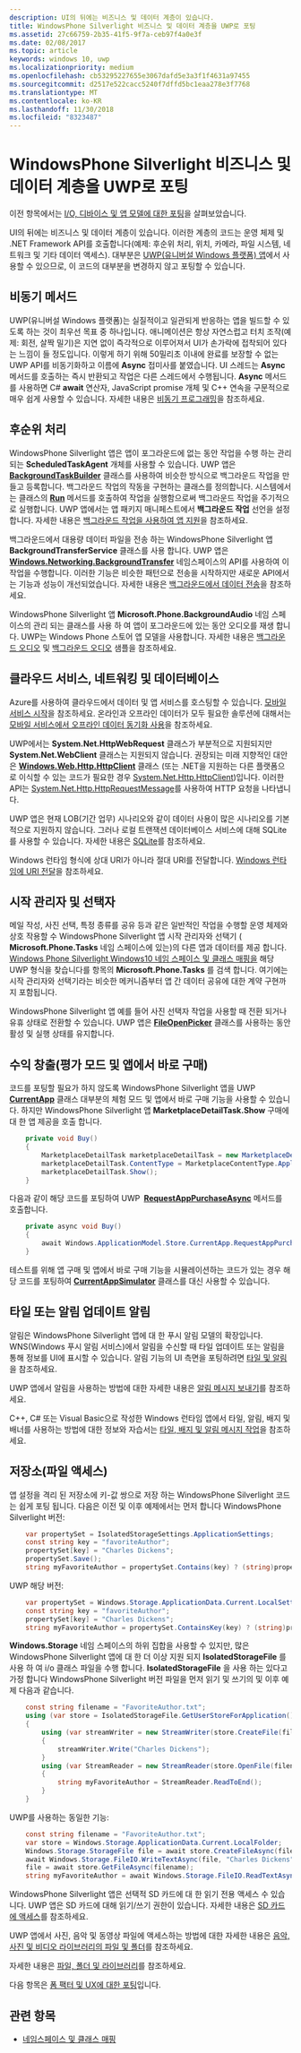 ```yaml
---
description: UI의 뒤에는 비즈니스 및 데이터 계층이 있습니다.
title: WindowsPhone Silverlight 비즈니스 및 데이터 계층을 UWP로 포팅
ms.assetid: 27c66759-2b35-41f5-9f7a-ceb97f4a0e3f
ms.date: 02/08/2017
ms.topic: article
keywords: windows 10, uwp
ms.localizationpriority: medium
ms.openlocfilehash: cb53295227655e3067dafd5e3a3f1f4631a97455
ms.sourcegitcommit: d2517e522cacc5240f7dffd5bc1eaa278e3f7768
ms.translationtype: MT
ms.contentlocale: ko-KR
ms.lasthandoff: 11/30/2018
ms.locfileid: "8323487"
---
```

#  <a name="porting-windowsphone-silverlight-business-and-data-layers-to-uwp"></a>WindowsPhone Silverlight 비즈니스 및 데이터 계층을 UWP로 포팅


이전 항목에서는 [I/O, 디바이스 및 앱 모델에 대한 포팅](wpsl-to-uwp-input-and-sensors.md)을 살펴보았습니다.

UI의 뒤에는 비즈니스 및 데이터 계층이 있습니다. 이러한 계층의 코드는 운영 체제 및 .NET Framework API를 호출합니다(예제: 후순위 처리, 위치, 카메라, 파일 시스템, 네트워크 및 기타 데이터 액세스). 대부분은 [UWP(유니버설 Windows 플랫폼) 앱](https://msdn.microsoft.com/library/windows/apps/br211369)에서 사용할 수 있으므로, 이 코드의 대부분을 변경하지 않고 포팅할 수 있습니다.

## <a name="asynchronous-methods"></a>비동기 메서드

UWP(유니버설 Windows 플랫폼)는 실질적이고 일관되게 반응하는 앱을 빌드할 수 있도록 하는 것이 최우선 목표 중 하나입니다. 애니메이션은 항상 자연스럽고 터치 조작(예제: 회전, 살짝 밀기)은 지연 없이 즉각적으로 이루어져서 UI가 손가락에 접착되어 있다는 느낌이 들 정도입니다. 이렇게 하기 위해 50밀리초 이내에 완료를 보장할 수 없는 UWP API를 비동기화하고 이름에 **Async** 접미사를 붙였습니다. UI 스레드는 **Async** 메서드를 호출하는 즉시 반환되고 작업은 다른 스레드에서 수행됩니다. **Async** 메서드를 사용하면 C# **await** 연산자, JavaScript promise 개체 및 C++ 연속을 구문적으로 매우 쉽게 사용할 수 있습니다. 자세한 내용은 [비동기 프로그래밍](https://msdn.microsoft.com/library/windows/apps/mt187335)을 참조하세요.

## <a name="background-processing"></a>후순위 처리

WindowsPhone Silverlight 앱은 앱이 포그라운드에 없는 동안 작업을 수행 하는 관리 되는 **ScheduledTaskAgent** 개체를 사용할 수 있습니다. UWP 앱은 [**BackgroundTaskBuilder**](https://msdn.microsoft.com/library/windows/apps/br224768) 클래스를 사용하여 비슷한 방식으로 백그라운드 작업을 만들고 등록합니다. 백그라운드 작업의 작동을 구현하는 클래스를 정의합니다. 시스템에서는 클래스의 [**Run**](https://msdn.microsoft.com/library/windows/apps/br224811) 메서드를 호출하여 작업을 실행함으로써 백그라운드 작업을 주기적으로 실행합니다. UWP 앱에서는 앱 패키지 매니페스트에서 **백그라운드 작업** 선언을 설정합니다. 자세한 내용은 [백그라운드 작업을 사용하여 앱 지원](https://msdn.microsoft.com/library/windows/apps/mt299103)을 참조하세요.

백그라운드에서 대용량 데이터 파일을 전송 하는 WindowsPhone Silverlight 앱 **BackgroundTransferService** 클래스를 사용 합니다. UWP 앱은 [**Windows.Networking.BackgroundTransfer**](https://msdn.microsoft.com/library/windows/apps/br207242) 네임스페이스의 API를 사용하여 이 작업을 수행합니다. 이러한 기능은 비슷한 패턴으로 전송을 시작하지만 새로운 API에서는 기능과 성능이 개선되었습니다. 자세한 내용은 [백그라운드에서 데이터 전송](https://msdn.microsoft.com/library/windows/apps/xaml/hh452975)을 참조하세요.

WindowsPhone Silverlight 앱 **Microsoft.Phone.BackgroundAudio** 네임 스페이스의 관리 되는 클래스를 사용 하 여 앱이 포그라운드에 있는 동안 오디오를 재생 합니다. UWP는 Windows Phone 스토어 앱 모델을 사용합니다. 자세한 내용은 [백그라운드 오디오](https://msdn.microsoft.com/library/windows/apps/mt282140) 및 [백그라운드 오디오](http://go.microsoft.com/fwlink/p/?linkid=619997) 샘플을 참조하세요.

## <a name="cloud-services-networking-and-databases"></a>클라우드 서비스, 네트워킹 및 데이터베이스

Azure를 사용하여 클라우드에서 데이터 및 앱 서비스를 호스팅할 수 있습니다. [모바일 서비스 시작](http://go.microsoft.com/fwlink/p/?LinkID=403138)을 참조하세요. 온라인과 오프라인 데이터가 모두 필요한 솔루션에 대해서는 [모바일 서비스에서 오프라인 데이터 동기화 사용](http://azure.microsoft.com/documentation/articles/mobile-services-windows-store-dotnet-get-started-offline-data/)을 참조하세요.

UWP에서는 **System.Net.HttpWebRequest** 클래스가 부분적으로 지원되지만 **System.Net.WebClient** 클래스는 지원되지 않습니다. 권장되는 미래 지향적인 대안은 [**Windows.Web.Http.HttpClient**](https://msdn.microsoft.com/library/windows/apps/dn298639) 클래스 (또는 .NET을 지원하는 다른 플랫폼으로 이식할 수 있는 코드가 필요한 경우 [System.Net.Http.HttpClient](https://msdn.microsoft.com/library/system.net.http.httpclient(v=vs.118).aspx))입니다. 이러한 API는 [System.Net.Http.HttpRequestMessage](https://msdn.microsoft.com/library/system.net.http.httprequestmessage.aspx)를 사용하여 HTTP 요청을 나타냅니다.

UWP 앱은 현재 LOB(기간 업무) 시나리오와 같이 데이터 사용이 많은 시나리오를 기본적으로 지원하지 않습니다. 그러나 로컬 트랜잭션 데이터베이스 서비스에 대해 SQLite를 사용할 수 있습니다. 자세한 내용은 [SQLite](https://visualstudiogallery.msdn.microsoft.com/4913e7d5-96c9-4dde-a1a1-69820d615936)를 참조하세요.

Windows 런타임 형식에 상대 URI가 아니라 절대 URI를 전달합니다. [Windows 런타임에 URI 전달](https://msdn.microsoft.com/library/hh763341.aspx)을 참조하세요.

## <a name="launchers-and-choosers"></a>시작 관리자 및 선택자

메일 작성, 사진 선택, 특정 종류를 공유 등과 같은 일반적인 작업을 수행할 운영 체제와 상호 작용할 수 WindowsPhone Silverlight 앱 시작 관리자와 선택기 ( **Microsoft.Phone.Tasks** 네임 스페이스에 있는)의 다른 앱과 데이터를 제공 합니다. [Windows Phone Silverlight Windows10 네임 스페이스 및 클래스 매핑을](wpsl-to-uwp-namespace-and-class-mappings.md) 해당 UWP 형식을 찾습니다를 항목의 **Microsoft.Phone.Tasks** 를 검색 합니다. 여기에는 시작 관리자와 선택기라는 비슷한 메커니즘부터 앱 간 데이터 공유에 대한 계약 구현까지 포함됩니다.

WindowsPhone Silverlight 앱 예를 들어 사진 선택자 작업을 사용할 때 전환 되거나 유휴 상태로 전환할 수 있습니다. UWP 앱은 [**FileOpenPicker**](https://msdn.microsoft.com/library/windows/apps/br207847) 클래스를 사용하는 동안 활성 및 실행 상태를 유지합니다.

## <a name="monetization-trial-mode-and-in-app-purchases"></a>수익 창출(평가 모드 및 앱에서 바로 구매)

코드를 포팅할 필요가 하지 않도록 WindowsPhone Silverlight 앱을 UWP [**CurrentApp**](https://msdn.microsoft.com/library/windows/apps/hh779765) 클래스 대부분의 체험 모드 및 앱에서 바로 구매 기능을 사용할 수 있습니다. 하지만 WindowsPhone Silverlight 앱 **MarketplaceDetailTask.Show** 구매에 대 한 앱 제공을 호출 합니다.

```csharp
    private void Buy()
    {
        MarketplaceDetailTask marketplaceDetailTask = new MarketplaceDetailTask();
        marketplaceDetailTask.ContentType = MarketplaceContentType.Applications;
        marketplaceDetailTask.Show();
    }
```

다음과 같이 해당 코드를 포팅하여 UWP [**RequestAppPurchaseAsync**](https://msdn.microsoft.com/library/windows/apps/hh967813) 메서드를 호출합니다.

```csharp
    private async void Buy()
    {
        await Windows.ApplicationModel.Store.CurrentApp.RequestAppPurchaseAsync(false);
    }
```

테스트를 위해 앱 구매 및 앱에서 바로 구매 기능을 시뮬레이션하는 코드가 있는 경우 해당 코드를 포팅하여 [**CurrentAppSimulator**](https://msdn.microsoft.com/library/windows/apps/hh779766) 클래스를 대신 사용할 수 있습니다.

## <a name="notifications-for-tile-or-toast-updates"></a>타일 또는 알림 업데이트 알림

알림은 WindowsPhone Silverlight 앱에 대 한 푸시 알림 모델의 확장입니다. WNS(Windows 푸시 알림 서비스)에서 알림을 수신할 때 타일 업데이트 또는 알림을 통해 정보를 UI에 표시할 수 있습니다. 알림 기능의 UI 측면을 포팅하려면 [타일 및 알림](w8x-to-uwp-porting-xaml-and-ui.md)을 참조하세요.

UWP 앱에서 알림을 사용하는 방법에 대한 자세한 내용은 [알림 메시지 보내기](https://msdn.microsoft.com/library/windows/apps/xaml/hh868266)를 참조하세요.

C++, C# 또는 Visual Basic으로 작성한 Windows 런타임 앱에서 타일, 알림, 배지 및 배너를 사용하는 방법에 대한 정보와 자습서는 [타일, 배지 및 알림 메시지 작업](https://msdn.microsoft.com/library/windows/apps/xaml/hh868259)을 참조하세요.

## <a name="storage-file-access"></a>저장소(파일 액세스)

앱 설정을 격리 된 저장소에 키-값 쌍으로 저장 하는 WindowsPhone Silverlight 코드는 쉽게 포팅 됩니다. 다음은 이전 및 이후 예제에서는 먼저 합니다 WindowsPhone Silverlight 버전:

```csharp
    var propertySet = IsolatedStorageSettings.ApplicationSettings;
    const string key = "favoriteAuthor";
    propertySet[key] = "Charles Dickens";
    propertySet.Save();
    string myFavoriteAuthor = propertySet.Contains(key) ? (string)propertySet[key] : "<none>";
```

UWP 해당 버전:

```csharp
    var propertySet = Windows.Storage.ApplicationData.Current.LocalSettings.Values;
    const string key = "favoriteAuthor";
    propertySet[key] = "Charles Dickens";
    string myFavoriteAuthor = propertySet.ContainsKey(key) ? (string)propertySet[key] : "<none>";
```

**Windows.Storage** 네임 스페이스의 하위 집합을 사용할 수 있지만, 많은 WindowsPhone Silverlight 앱에 대 한 더 이상 지원 되지 **IsolatedStorageFile** 를 사용 하 여 i/o 클래스 파일을 수행 합니다. **IsolatedStorageFile** 을 사용 하는 있다고 가정 합니다 WindowsPhone Silverlight 버전 파일을 먼저 읽기 및 쓰기의 및 이후 예제 다음과 같습니다.

```csharp
    const string filename = "FavoriteAuthor.txt";
    using (var store = IsolatedStorageFile.GetUserStoreForApplication())
    {
        using (var streamWriter = new StreamWriter(store.CreateFile(filename)))
        {
            streamWriter.Write("Charles Dickens");
        }
        using (var StreamReader = new StreamReader(store.OpenFile(filename, FileMode.Open, FileAccess.Read)))
        {
            string myFavoriteAuthor = StreamReader.ReadToEnd();
        }
    }
```

UWP를 사용하는 동일한 기능:

```csharp
    const string filename = "FavoriteAuthor.txt";
    var store = Windows.Storage.ApplicationData.Current.LocalFolder;
    Windows.Storage.StorageFile file = await store.CreateFileAsync(filename, Windows.Storage.CreationCollisionOption.ReplaceExisting);
    await Windows.Storage.FileIO.WriteTextAsync(file, "Charles Dickens");
    file = await store.GetFileAsync(filename);
    string myFavoriteAuthor = await Windows.Storage.FileIO.ReadTextAsync(file);
```

WindowsPhone Silverlight 앱은 선택적 SD 카드에 대 한 읽기 전용 액세스 수 있습니다. UWP 앱은 SD 카드에 대해 읽기/쓰기 권한이 있습니다. 자세한 내용은 [SD 카드에 액세스](https://msdn.microsoft.com/library/windows/apps/mt188699)를 참조하세요.

UWP 앱에서 사진, 음악 및 동영상 파일에 액세스하는 방법에 대한 자세한 내용은 [음악, 사진 및 비디오 라이브러리의 파일 및 폴더](https://msdn.microsoft.com/library/windows/apps/mt188703)를 참조하세요.

자세한 내용은 [파일, 폴더 및 라이브러리](https://msdn.microsoft.com/library/windows/apps/mt185399)를 참조하세요.

다음 항목은 [폼 팩터 및 UX에 대한 포팅](wpsl-to-uwp-form-factors-and-ux.md)입니다.

## <a name="related-topics"></a>관련 항목

* [네임스페이스 및 클래스 매핑](wpsl-to-uwp-namespace-and-class-mappings.md)
 

